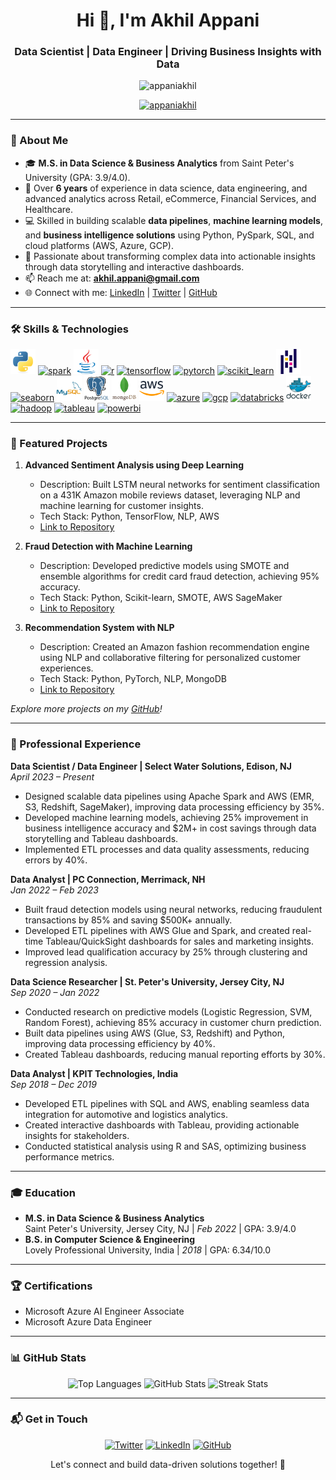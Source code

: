 <h1 align="center">Hi 👋, I'm Akhil Appani</h1>
<h3 align="center">Data Scientist | Data Engineer | Driving Business Insights with Data</h3>

<p align="center">
  <img src="https://komarev.com/ghpvc/?username=appaniakhil&label=Profile%20Views&color=0e75b6&style=flat" alt="appaniakhil" />
</p>

<p align="center">
  <a href="https://github.com/ryo-ma/github-profile-trophy">
    <img src="https://github-profile-trophy.vercel.app/?username=appaniakhil&theme=onedark&margin-w=15" alt="appaniakhil" />
  </a>
</p>

---

### 📖 About Me
- 🎓 **M.S. in Data Science & Business Analytics** from Saint Peter's University (GPA: 3.9/4.0).
- 💼 Over **6 years** of experience in data science, data engineering, and advanced analytics across Retail, eCommerce, Financial Services, and Healthcare.
- 💻 Skilled in building scalable **data pipelines**, **machine learning models**, and **business intelligence solutions** using Python, PySpark, SQL, and cloud platforms (AWS, Azure, GCP).
- 🚀 Passionate about transforming complex data into actionable insights through data storytelling and interactive dashboards.
- 📫 Reach me at: **akhil.appani@gmail.com**
- 🌐 Connect with me: [LinkedIn](https://linkedin.com/in/akhilappani) | [Twitter](https://twitter.com/appaniakhil) | [GitHub](https://github.com/appaniakhil)

---

### 🛠️ Skills & Technologies
<p align="left">
  <a href="https://www.python.org" target="_blank" rel="noreferrer"><img src="https://raw.githubusercontent.com/devicons/devicon/master/icons/python/python-original.svg" alt="python" width="40" height="40"/></a>
  <a href="https://spark.apache.org/" target="_blank" rel="noreferrer"><img src="https://www.vectorlogo.zone/logos/apache_spark/apache_spark-icon.svg" alt="spark" width="40" height="40"/></a>
  <a href="https://www.java.com" target="_blank" rel="noreferrer"><img src="https://raw.githubusercontent.com/devicons/devicon/master/icons/java/java-original.svg" alt="java" width="40" height="40"/></a>
  <a href="https://www.r-project.org/" target="_blank" rel="noreferrer"><img src="https://www.vectorlogo.zone/logos/r-project/r-project-icon.svg" alt="r" width="40" height="40"/></a>
  <a href="https://www.tensorflow.org" target="_blank" rel="noreferrer"><img src="https://www.vectorlogo.zone/logos/tensorflow/tensorflow-icon.svg" alt="tensorflow" width="40" height="40"/></a>
  <a href="https://pytorch.org/" target="_blank" rel="noreferrer"><img src="https://www.vectorlogo.zone/logos/pytorch/pytorch-icon.svg" alt="pytorch" width="40" height="40"/></a>
  <a href="https://scikit-learn.org/" target="_blank" rel="noreferrer"><img src="https://upload.wikimedia.org/wikipedia/commons/0/05/Scikit_learn_logo_small.svg" alt="scikit_learn" width="40" height="40"/></a>
  <a href="https://pandas.pydata.org/" target="_blank" rel="noreferrer"><img src="https://raw.githubusercontent.com/devicons/devicon/master/icons/pandas/pandas-original.svg" alt="pandas" width="40" height="40"/></a>
  <a href="https://seaborn.pydata.org/" target="_blank" rel="noreferrer"><img src="https://seaborn.pydata.org/_images/logo-mark-lightbg.svg" alt="seaborn" width="40" height="40"/></a>
  <a href="https://www.mysql.com/" target="_blank" rel="noreferrer"><img src="https://raw.githubusercontent.com/devicons/devicon/master/icons/mysql/mysql-original-wordmark.svg" alt="mysql" width="40" height="40"/></a>
  <a href="https://www.postgresql.org" target="_blank" rel="noreferrer"><img src="https://raw.githubusercontent.com/devicons/devicon/master/icons/postgresql/postgresql-original-wordmark.svg" alt="postgresql" width="40" height="40"/></a>
  <a href="https://www.mongodb.com/" target="_blank" rel="noreferrer"><img src="https://raw.githubusercontent.com/devicons/devicon/master/icons/mongodb/mongodb-original-wordmark.svg" alt="mongodb" width="40" height="40"/></a>
  <a href="https://aws.amazon.com" target="_blank" rel="noreferrer"><img src="https://raw.githubusercontent.com/devicons/devicon/master/icons/amazonwebservices/amazonwebservices-original-wordmark.svg" alt="aws" width="40" height="40"/></a>
  <a href="https://azure.microsoft.com/" target="_blank" rel="noreferrer"><img src="https://www.vectorlogo.zone/logos/microsoft_azure/microsoft_azure-icon.svg" alt="azure" width="40" height="40"/></a>
  <a href="https://cloud.google.com" target="_blank" rel="noreferrer"><img src="https://www.vectorlogo.zone/logos/google_cloud/google_cloud-icon.svg" alt="gcp" width="40" height="40"/></a>
  <a href="https://www.databricks.com/" target="_blank" rel="noreferrer"><img src="https://www.vectorlogo.zone/logos/databricks/databricks-icon.svg" alt="databricks" width="40" height="40"/></a>
  <a href="https://www.docker.com/" target="_blank" rel="noreferrer"><img src="https://raw.githubusercontent.com/devicons/devicon/master/icons/docker/docker-original-wordmark.svg" alt="docker" width="40" height="40"/></a>
  <a href="https://hadoop.apache.org/" target="_blank" rel="noreferrer"><img src="https://www.vectorlogo.zone/logos/apache_hadoop/apache_hadoop-icon.svg" alt="hadoop" width="40" height="40"/></a>
  <a href="https://www.tableau.com/" target="_blank" rel="noreferrer"><img src="https://www.vectorlogo.zone/logos/tableau/tableau-icon.svg" alt="tableau" width="40" height="40"/></a>
  <a href="https://powerbi.microsoft.com/" target="_blank" rel="noreferrer"><img src="https://www.vectorlogo.zone/logos/microsoft_powerbi/microsoft_powerbi-icon.svg" alt="powerbi" width="40" height="40"/></a>
</p>

---

### 🚀 Featured Projects
1. **Advanced Sentiment Analysis using Deep Learning**  
   - Description: Built LSTM neural networks for sentiment classification on a 431K Amazon mobile reviews dataset, leveraging NLP and machine learning for customer insights.  
   - Tech Stack: Python, TensorFlow, NLP, AWS  
   - [Link to Repository](https://github.com/appaniakhil/sentiment-analysis)

2. **Fraud Detection with Machine Learning**  
   - Description: Developed predictive models using SMOTE and ensemble algorithms for credit card fraud detection, achieving 95% accuracy.  
   - Tech Stack: Python, Scikit-learn, SMOTE, AWS SageMaker  
   - [Link to Repository](https://github.com/appaniakhil/fraud-detection)

3. **Recommendation System with NLP**  
   - Description: Created an Amazon fashion recommendation engine using NLP and collaborative filtering for personalized customer experiences.  
   - Tech Stack: Python, PyTorch, NLP, MongoDB  
   - [Link to Repository](https://github.com/appaniakhil/recommendation-system)

*Explore more projects on my [GitHub](https://github.com/appaniakhil?tab=repositories)!*

---

### 💼 Professional Experience
**Data Scientist / Data Engineer | Select Water Solutions, Edison, NJ**  
*April 2023 – Present*  
- Designed scalable data pipelines using Apache Spark and AWS (EMR, S3, Redshift, SageMaker), improving data processing efficiency by 35%.  
- Developed machine learning models, achieving 25% improvement in business intelligence accuracy and $2M+ in cost savings through data storytelling and Tableau dashboards.  
- Implemented ETL processes and data quality assessments, reducing errors by 40%.

**Data Analyst | PC Connection, Merrimack, NH**  
*Jan 2022 – Feb 2023*  
- Built fraud detection models using neural networks, reducing fraudulent transactions by 85% and saving $500K+ annually.  
- Developed ETL pipelines with AWS Glue and Spark, and created real-time Tableau/QuickSight dashboards for sales and marketing insights.  
- Improved lead qualification accuracy by 25% through clustering and regression analysis.

**Data Science Researcher | St. Peter's University, Jersey City, NJ**  
*Sep 2020 – Jan 2022*  
- Conducted research on predictive models (Logistic Regression, SVM, Random Forest), achieving 85% accuracy in customer churn prediction.  
- Built data pipelines using AWS (Glue, S3, Redshift) and Python, improving data processing efficiency by 40%.  
- Created Tableau dashboards, reducing manual reporting efforts by 30%.

**Data Analyst | KPIT Technologies, India**  
*Sep 2018 – Dec 2019*  
- Developed ETL pipelines with SQL and AWS, enabling seamless data integration for automotive and logistics analytics.  
- Created interactive dashboards with Tableau, providing actionable insights for stakeholders.  
- Conducted statistical analysis using R and SAS, optimizing business performance metrics.

---

### 🎓 Education
- **M.S. in Data Science & Business Analytics**  
  Saint Peter's University, Jersey City, NJ | *Feb 2022* | GPA: 3.9/4.0  
- **B.S. in Computer Science & Engineering**  
  Lovely Professional University, India | *2018* | GPA: 6.34/10.0  

---

### 🏆 Certifications
- Microsoft Azure AI Engineer Associate  
- Microsoft Azure Data Engineer  

---

### 📊 GitHub Stats
<p align="center">
  <img src="https://github-readme-stats.vercel.app/api/top-langs?username=appaniakhil&show_icons=true&locale=en&layout=compact&theme=radical" alt="Top Languages" />
  <img src="https://github-readme-stats.vercel.app/api?username=appaniakhil&show_icons=true&theme=radical" alt="GitHub Stats" />
  <img src="https://github-readme-streak-stats.herokuapp.com/?user=appaniakhil&theme=radical" alt="Streak Stats" />
</p>

---

### 📬 Get in Touch
<p align="center">
  <a href="https://twitter.com/appaniakhil" target="_blank"><img src="https://raw.githubusercontent.com/rahuldkjain/github-profile-readme-generator/master/src/images/icons/Social/twitter.svg" alt="Twitter" height="30" width="40" /></a>
  <a href="https://linkedin.com/in/akhilappani" target="_blank"><img src="https://raw.githubusercontent.com/rahuldkjain/github-profile-readme-generator/master/src/images/icons/Social/linked-in-alt.svg" alt="LinkedIn" height="30" width="40" /></a>
  <a href="https://github.com/appaniakhil" target="_blank"><img src="https://raw.githubusercontent.com/rahuldkjain/github-profile-readme-generator/master/src/images/icons/Social/github.svg" alt="GitHub" height="30" width="40" /></a>
</p>

<p align="center">Let's connect and build data-driven solutions together! 🚀</p>
